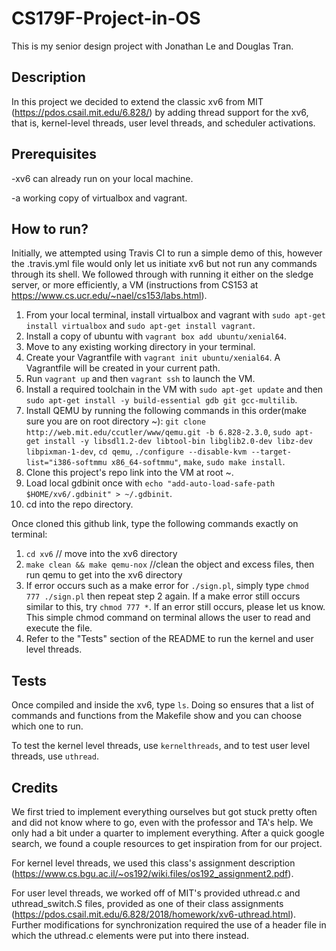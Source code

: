# CS179F-Project-in-OS
This is my senior design project with Jonathan Le and Douglas Tran. 

## Description
In this project we decided to extend the classic xv6 from MIT (https://pdos.csail.mit.edu/6.828/) by adding thread support for the xv6, that is, kernel-level threads, user level threads, and scheduler activations.

## Prerequisites
-xv6 can already run on your local machine.

-a working copy of virtualbox and vagrant.

## How to run?
Initially, we attempted using Travis CI to run a simple demo of this, however the .travis.yml file would only let us initiate xv6 but not run any commands through its shell. We followed through with running it either on the sledge server, or more efficiently, a VM (instructions from CS153 at https://www.cs.ucr.edu/~nael/cs153/labs.html).
1) From your local terminal, install virtualbox and vagrant with `sudo apt-get install virtualbox` and `sudo apt-get install vagrant`.
2) Install a copy of ubuntu with `vagrant box add ubuntu/xenial64`.
3) Move to any existing working directory in your terminal.
4) Create your Vagrantfile with `vagrant init ubuntu/xenial64`. A Vagrantfile will be created in your current path.
5) Run `vagrant up` and then `vagrant ssh` to launch the VM.
6) Install a required toolchain in the VM with `sudo apt-get update` and then `sudo apt-get install -y build-essential gdb git gcc-multilib`.
7) Install QEMU by running the following commands in this order(make sure you are on root directory ~): `git clone http://web.mit.edu/ccutler/www/qemu.git -b 6.828-2.3.0`, `sudo apt-get install -y libsdl1.2-dev libtool-bin libglib2.0-dev libz-dev libpixman-1-dev`, `cd qemu`, `./configure --disable-kvm --target-list="i386-softmmu x86_64-softmmu"`, `make`, `sudo make install`.
8) Clone this project's repo link into the VM at root ~.
9) Load local gdbinit once with `echo "add-auto-load-safe-path $HOME/xv6/.gdbinit" > ~/.gdbinit`.
10) cd into the repo directory.

Once cloned this github link, type the following commands exactly on terminal:
1) `cd xv6` // move into the xv6 directory
2) `make clean && make qemu-nox` //clean the object and excess files, then run qemu to get into the xv6 directory
3) If error occurs such as a make error for `./sign.pl`,
simply type `chmod 777 ./sign.pl` then repeat step 2 again. If a make error still occurs similar to this, try `chmod 777 *`. If an error still occurs, please let us know. 
This simple chmod command on terminal allows the user to read and execute the file.
4) Refer to the "Tests" section of the README to run the kernel and user level threads.

## Tests
Once compiled and inside the xv6, type `ls`. Doing so ensures that a list of commands and functions from the Makefile show and you can choose which one to run. 

To test the kernel level threads, use `kernelthreads`, and to test user level threads, use `uthread`.

## Credits
We first tried to implement everything ourselves but got stuck pretty often and did not know where to go, even with the professor and TA's help. We only had a bit under a quarter to implement everything. After a quick google search, we found a couple resources to get inspiration from for our project.

For kernel level threads, we used this class's assignment description (https://www.cs.bgu.ac.il/~os192/wiki.files/os192_assignment2.pdf).

For user level threads, we worked off of MIT's provided uthread.c and uthread_switch.S files, provided as one of their class assignments (https://pdos.csail.mit.edu/6.828/2018/homework/xv6-uthread.html). 
Further modifications for synchronization required the use of a header file in which the uthread.c elements were put into there instead.
